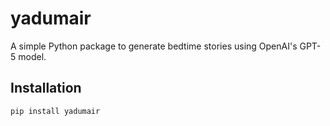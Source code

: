 # yadumair

A simple Python package to generate bedtime stories using OpenAI's GPT-5 model.

## Installation

```bash
pip install yadumair
